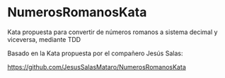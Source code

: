 # NumerosRomanosKata
Kata propuesta para convertir de números romanos a sistema decimal y viceversa, mediante TDD

Basado en la Kata propuesta por el compañero Jesús Salas:

https://github.com/JesusSalasMataro/NumerosRomanosKata
